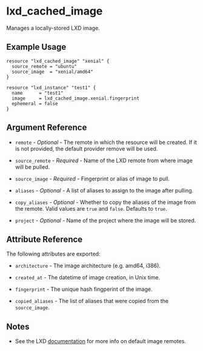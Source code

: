 # lxd_cached_image

Manages a locally-stored LXD image.

## Example Usage

```hcl
resource "lxd_cached_image" "xenial" {
  source_remote = "ubuntu"
  source_image  = "xenial/amd64"
}

resource "lxd_instance" "test1" {
  name      = "test1"
  image     = lxd_cached_image.xenial.fingerprint
  ephemeral = false
}
```

## Argument Reference

* `remote` - *Optional* - The remote in which the resource will be created. If it
	is not provided, the default provider remove will be used.

* `source_remote` - *Required* - Name of the LXD remote from where image will
	be pulled.

* `source_image` - *Required* - Fingerprint or alias of image to pull.

* `aliases` - *Optional* - A list of aliases to assign to the image after
	pulling.

* `copy_aliases` - *Optional* - Whether to copy the aliases of the image from
	the remote. Valid values are `true` and `false`. Defaults to `true`.

* `project` - *Optional* - Name of the project where the image will be stored.

## Attribute Reference

The following attributes are exported:

* `architecture` - The image architecture (e.g. amd64, i386).

* `created_at` - The datetime of image creation, in Unix time.

* `fingerprint` - The unique hash fingperint of the image.

* `copied_aliases` - The list of aliases that were copied from the
  `source_image`.

## Notes

* See the LXD [documentation](https://documentation.ubuntu.com/lxd/en/latest/howto/images_remote) for more info on default image remotes.

